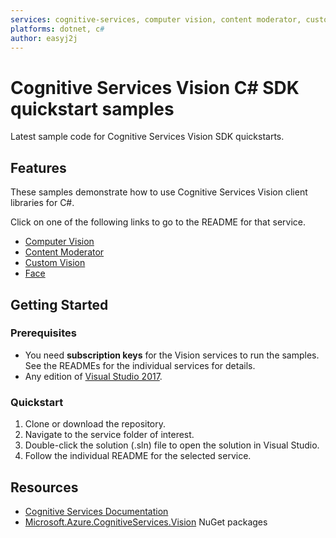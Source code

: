 ```yaml
---
services: cognitive-services, computer vision, content moderator, custom vision, face
platforms: dotnet, c#
author: easyj2j
---
```


# Cognitive Services Vision C# SDK quickstart samples

Latest sample code for Cognitive Services Vision SDK quickstarts.

## Features

These samples demonstrate how to use Cognitive Services Vision client libraries for C#.

Click on one of the following links to go to the README for that service.

* [Computer Vision](ComputerVision/README)
* [Content Moderator](ContentModerator/README)
* [Custom Vision](CustomVision/README)
* [Face](Face/README)

## Getting Started

### Prerequisites

* You need **subscription keys** for the Vision services to run the samples. See the READMEs for the individual services for details.
* Any edition of [Visual Studio 2017](https://www.visualstudio.com/downloads/).

### Quickstart

1. Clone or download the repository.
1. Navigate to the service folder of interest.
1. Double-click the solution (.sln) file to open the solution in Visual Studio.
1. Follow the individual README for the selected service.

## Resources

* [Cognitive Services Documentation](https://docs.microsoft.com/azure/cognitive-services/)
* [Microsoft.Azure.CognitiveServices.Vision](https://www.nuget.org/packages?q=Microsoft.Azure.CognitiveServices.Vision) NuGet packages
